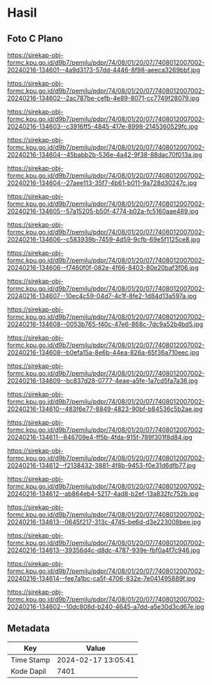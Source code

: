 # Hasil

## Foto C Plano

https://sirekap-obj-formc.kpu.go.id/d9b7/pemilu/pdpr/74/08/01/20/07/7408012007002-20240216-134601--4a9d3173-57dd-4446-8f98-aeeca3269bbf.jpg

https://sirekap-obj-formc.kpu.go.id/d9b7/pemilu/pdpr/74/08/01/20/07/7408012007002-20240216-134602--2ac787be-cefb-4e89-8071-cc7749f28079.jpg

https://sirekap-obj-formc.kpu.go.id/d9b7/pemilu/pdpr/74/08/01/20/07/7408012007002-20240216-134603--c3916ff5-4845-417e-8998-2145360529fc.jpg

https://sirekap-obj-formc.kpu.go.id/d9b7/pemilu/pdpr/74/08/01/20/07/7408012007002-20240216-134604--45babb2b-536e-4a42-9f38-88dac70f013a.jpg

https://sirekap-obj-formc.kpu.go.id/d9b7/pemilu/pdpr/74/08/01/20/07/7408012007002-20240216-134604--27aee113-35f7-4b61-b011-9a728d30247c.jpg

https://sirekap-obj-formc.kpu.go.id/d9b7/pemilu/pdpr/74/08/01/20/07/7408012007002-20240216-134605--57a15205-b50f-4774-b02a-fc5160aae489.jpg

https://sirekap-obj-formc.kpu.go.id/d9b7/pemilu/pdpr/74/08/01/20/07/7408012007002-20240216-134606--c583939b-7459-4d59-9cfb-69e5f1125ce8.jpg

https://sirekap-obj-formc.kpu.go.id/d9b7/pemilu/pdpr/74/08/01/20/07/7408012007002-20240216-134606--f7460f0f-082e-4f66-8403-80e20baf3f06.jpg

https://sirekap-obj-formc.kpu.go.id/d9b7/pemilu/pdpr/74/08/01/20/07/7408012007002-20240216-134607--10ec4c59-04d7-4c1f-8fe2-1d84d13a597a.jpg

https://sirekap-obj-formc.kpu.go.id/d9b7/pemilu/pdpr/74/08/01/20/07/7408012007002-20240216-134608--0053b765-f40c-47e6-868c-7dc9a52b4bd5.jpg

https://sirekap-obj-formc.kpu.go.id/d9b7/pemilu/pdpr/74/08/01/20/07/7408012007002-20240216-134608--b0efa15a-8e6b-44ea-826a-65f36a710eec.jpg

https://sirekap-obj-formc.kpu.go.id/d9b7/pemilu/pdpr/74/08/01/20/07/7408012007002-20240216-134609--bc837d28-0777-4eae-a5fe-1a7cd5fa7a36.jpg

https://sirekap-obj-formc.kpu.go.id/d9b7/pemilu/pdpr/74/08/01/20/07/7408012007002-20240216-134610--483f6e77-8849-4823-90bf-b84536c5b2ae.jpg

https://sirekap-obj-formc.kpu.go.id/d9b7/pemilu/pdpr/74/08/01/20/07/7408012007002-20240216-134611--846709e4-ff5b-4fda-915f-789f301f8d84.jpg

https://sirekap-obj-formc.kpu.go.id/d9b7/pemilu/pdpr/74/08/01/20/07/7408012007002-20240216-134612--f2138432-3881-4f8b-9453-f0e31d6dfb77.jpg

https://sirekap-obj-formc.kpu.go.id/d9b7/pemilu/pdpr/74/08/01/20/07/7408012007002-20240216-134612--ab864eb4-5217-4ad8-b2ef-13a832fc752b.jpg

https://sirekap-obj-formc.kpu.go.id/d9b7/pemilu/pdpr/74/08/01/20/07/7408012007002-20240216-134613--0645f217-313c-4745-be6d-d3e223008bee.jpg

https://sirekap-obj-formc.kpu.go.id/d9b7/pemilu/pdpr/74/08/01/20/07/7408012007002-20240216-134613--39356d4c-d8dc-4787-939e-fbf0a4f7c946.jpg

https://sirekap-obj-formc.kpu.go.id/d9b7/pemilu/pdpr/74/08/01/20/07/7408012007002-20240216-134614--fee7a1bc-ca5f-4706-832e-7e041495889f.jpg

https://sirekap-obj-formc.kpu.go.id/d9b7/pemilu/pdpr/74/08/01/20/07/7408012007002-20240216-134602--10dc808d-b240-4645-a7dd-a5e30d3cd67e.jpg


## Metadata

| Key        | Value               |
| ---------- | ------------------- |
| Time Stamp | 2024-02-17 13:05:41 |
| Kode Dapil | 7401                |




